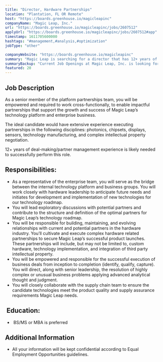 ```yaml
---
title: "Director, Hardware Partnerships"
location: "Plantation, FL OR Remote"
host: "https://boards.greenhouse.io/magicleapinc"
companyName: "Magic Leap, Inc."
url: "https://boards.greenhouse.io/magicleapinc/jobs/2607512"
applyUrl: "https://boards.greenhouse.io/magicleapinc/jobs/2607512#app"
timestamp: 1611705600000
hashtags: "#management,#analysis,#optimization"
jobType: "other"

companyWebsite: "https://boards.greenhouse.io/magicleapinc"
summary: "Magic Leap is searching for a director that has 12+ years of deal-making/partner management experience is likely needed to successfully perform this role."
summaryBackup: "Current Job Openings at Magic Leap, Inc. is looking for a director that has experience in: #management, #analysis, #optimization."
featured: 20
---
```


## Job Description

As a senior member of the platform partnerships team, you will be empowered and required to work cross-functionally, to enable impactful partnerships that support the growth and success of Magic Leap’s technology platform and enterprise business.

The ideal candidate would have extensive experience executing partnerships in the following disciplines: photonics, chipsets, displays, sensors, technology manufacturing, and complex intellectual property negotiation.

12+ years of deal-making/partner management experience is likely needed to successfully perform this role.

## Responsibilities:

*   As a representative of the enterprise team, you will serve as the bridge between the internal technology platform and business groups. You will work closely with hardware leadership to anticipate future needs and initiates for development and implementation of new technologies for our technology roadmap.
*   You will lead exploratory discussions with potential partners and contribute to the structure and definition of the optimal partners for Magic Leap’s technology roadmap.
*   You will be responsible for building, maintaining, and evolving relationships with current and potential partners in the hardware industry. You’ll cultivate and execute complex hardware related partnerships to secure Magic Leap’s successful product launches. These partnerships will include, but may not be limited to, custom hardware, technology implementation, and integration of third party intellectual property.
*   You will be empowered and responsible for the successful execution of business deals from inception to completion (identify, qualify, capture). You will direct, along with senior leadership, the resolution of highly complex or unusual business problems applying advanced analytical thought and judgment.
*   You will closely collaborate with the supply chain team to ensure the candidate technologies meet the product quality and supply assurance requirements Magic Leap needs.

##  Education:

*    BS/MS or MBA is preferred
    

## Additional Information

*   All your information will be kept confidential according to Equal Employment Opportunities guidelines.

